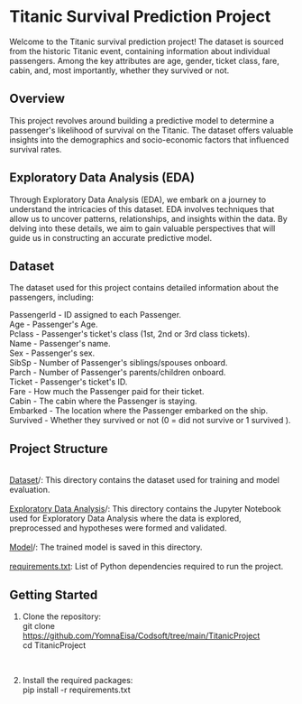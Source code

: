 # Titanic Survival Prediction Project
Welcome to the Titanic survival prediction project! The dataset is sourced from the historic Titanic event, containing information about individual passengers. Among the key attributes are age, gender, ticket class, fare, cabin, and, most importantly, whether they survived or not.

## Overview
This project revolves around building a predictive model to determine a passenger's likelihood of survival on the Titanic. The dataset offers valuable insights into the demographics and socio-economic factors that influenced survival rates.

## Exploratory Data Analysis (EDA)
Through Exploratory Data Analysis (EDA), we embark on a journey to understand the intricacies of this dataset. EDA involves techniques that allow us to uncover patterns, relationships, and insights within the data. By delving into these details, we aim to gain valuable perspectives that will guide us in constructing an accurate predictive model.

## Dataset
The dataset used for this project contains detailed information about the passengers, including: <br>

PassengerId  - ID assigned to each Passenger.<br>
Age          - Passenger's Age.<br>
Pclass       - Passenger's ticket's class (1st, 2nd or 3rd class tickets).<br>
Name         - Passenger's name.<br>
Sex          - Passenger's sex.<br>
SibSp        - Number of Passenger's siblings/spouses onboard.<br>
Parch        - Number of Passenger's parents/children onboard. <br>
Ticket       - Passenger's ticket's ID.<br>
Fare         - How much the Passenger paid for their ticket.<br>
Cabin        - The cabin where the Passenger is staying.<br>
Embarked     - The location where the Passenger embarked on the ship.<br>
Survived     - Whether they survived or not (0 = did not survive or 1 survived ).<br>

## Project Structure
<br>[Dataset](https://github.com/YomnaEisa/Codsoft/tree/main/TitanicProject/Dataset)/: This directory contains the dataset used for training and model evaluation.<br>
<br>[Exploratory Data Analysis](https://github.com/YomnaEisa/Codsoft/tree/main/TitanicProject/Exploratory%20Data%20Analysis)/: This directory contains the Jupyter Notebook used for Exploratory Data Analysis where the data is explored, preprocessed and hypotheses were formed and validated.<br>
<br>[Model](https://github.com/YomnaEisa/Codsoft/tree/main/TitanicProject/Model)/: The trained model is saved in this directory.<br>
<br>[requirements.txt](https://github.com/YomnaEisa/Codsoft/blob/main/TitanicProject/requirements.txt): List of Python dependencies required to run the project.<br>

## Getting Started
1. Clone the repository:<br>
   git clone https://github.com/YomnaEisa/Codsoft/tree/main/TitanicProject<br>
   cd TitanicProject

<br>

2. Install the required packages:<br>
   pip install -r requirements.txt
